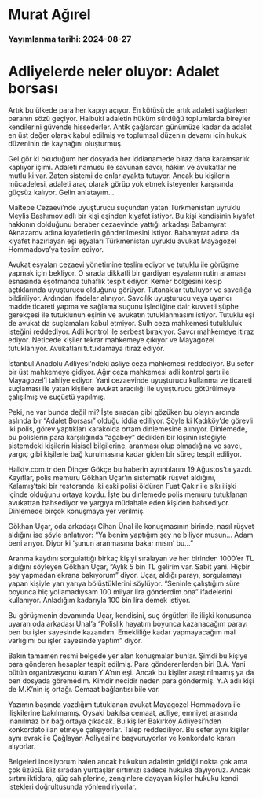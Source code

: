 # Murat Ağırel

### Yayımlanma tarihi: 2024-08-27

# Adliyelerde neler oluyor: Adalet borsası

Artık bu ülkede para her kapıyı açıyor. En kötüsü de artık adaleti sağlarken paranın sözü geçiyor. Halbuki adaletin hüküm sürdüğü toplumlarda bireyler kendilerini güvende hissederler. Antik çağlardan günümüze kadar da adalet en üst değer olarak kabul edilmiş ve toplumsal düzenin devamı için hukuk düzeninin de kaynağını oluşturmuş.

Gel gör ki okuduğum her dosyada her iddianamede biraz daha karamsarlık kaplıyor içimi. Adaleti namusu ile savunan savcı, hâkim ve avukatlar ne mutlu ki var. Zaten sistemi de onlar ayakta tutuyor. Ancak bu kişilerin mücadelesi, adaleti araç olarak görüp yok etmek isteyenler karşısında güçsüz kalıyor. Gelin anlatayım…

Maltepe Cezaevi’nde uyuşturucu suçundan yatan Türkmenistan uyruklu Meylis Bashımov adlı bir kişi eşinden kıyafet istiyor. Bu kişi kendisinin kıyafet hakkının dolduğunu beraber cezaevinde yattığı arkadaşı Babamyrat Aknazarov adına kıyafetlerin gönderilmesini istiyor. Babamyrat adına da kıyafet hazırlayan eşi eşyaları Türkmenistan uyruklu avukat Mayagozel Hommadova’ya teslim ediyor.

Avukat eşyaları cezaevi yönetimine teslim ediyor ve tutuklu ile görüşme yapmak için bekliyor. O sırada dikkatli bir gardiyan eşyaların rutin araması esnasında eşofmanda tuhaflık tespit ediyor. Kemer bölgesini kesip açtıklarında uyuşturucu olduğunu görüyor. Tutanaklar tutuluyor ve savcılığa bildiriliyor. Ardından ifadeler alınıyor. Savcılık uyuşturucu veya uyarıcı madde ticareti yapma ve sağlama suçunu işlediğine dair kuvvetli şüphe gerekçesi ile tutuklunun eşinin ve avukatın tutuklanmasını istiyor. Tutuklu eşi de avukat da suçlamaları kabul etmiyor. Sulh ceza mahkemesi tutukluluk isteğini reddediyor. Adli kontrol ile serbest bırakıyor. Savcı mahkemeye itiraz ediyor. Neticede kişiler tekrar mahkemeye çıkıyor ve Mayagozel tutuklanıyor. Avukatları tutuklamaya itiraz ediyor.

İstanbul Anadolu Adliyesi’ndeki asliye ceza mahkemesi reddediyor. Bu sefer bir üst mahkemeye gidiyor. Ağır ceza mahkemesi adli kontrol şartı ile Mayagozel’i tahliye ediyor. Yani cezaevinde uyuşturucu kullanma ve ticareti suçlaması ile yatan kişilere avukat aracılığı ile uyuşturucu götürülmeye çalışılmış ve suçüstü yapılmış.

Peki, ne var bunda değil mi? İşte sıradan gibi gözüken bu olayın ardında aslında bir “Adalet Borsası” olduğu iddia ediliyor. Şöyle ki Kadıköy’de görevli iki polis, görev yaptıkları karakolda ortam dinlemesine alınıyor. Dinlemede, bu polislerin para karşılığında “ağabey” dedikleri bir kişinin isteğiyle sistemdeki kişilerin kişisel bilgilerine, aranması olup olmadığına ve savcı, yargıç gibi kişilerle bağ kurulmasına kadar giden bir süreç tespit ediliyor.

Halktv.com.tr den Dinçer Gökçe bu haberin ayrıntılarını 19 Ağustos’ta yazdı. Kayıtlar, polis memuru Gökhan Uçar’ın sistematik rüşvet aldığını, Kalamış’taki bir restoranda iki eski polisi öldüren Fuat Çakır ile sıkı ilişki içinde olduğunu ortaya koydu. İşte bu dinlemede polis memuru tutuklanan avukattan bahsediyor ve yargıya müdahale eden kişiden bahsediyor. Dinlemede birçok konuşmaya yer verilmiş.

Gökhan Uçar, oda arkadaşı Cihan Ünal ile konuşmasının birinde, nasıl rüşvet aldığını ise şöyle anlatıyor: “Ya benim yaptığım şey ne biliyor musun... Adam beni arıyor. Diyor ki ‘şunun aranmasına bakar mısın’ bu…”

Aranma kaydını sorgulattığı birkaç kişiyi sıralayan ve her birinden 1000’er TL aldığını söyleyen Gökhan Uçar, “Aylık 5 bin TL gelirim var. Sabit yani. Hiçbir şey yapmadan ekrana bakıyorum” diyor. Uçar, aldığı parayı, sorgulamayı yapan kişiyle yarı yarıya bölüştüklerini söylüyor. “Seninle çalıştığım süre boyunca hiç yollamadıysam 100 milyar lira gönderdim ona” ifadelerini kullanıyor. Anladığım kadarıyla 100 bin lira demek istiyor.

Bu görüşmenin devamında Uçar, kendisini, suç örgütleri ile ilişki konusunda uyaran oda arkadaşı Ünal’a “Polislik hayatım boyunca kazanacağım parayı ben bu işler sayesinde kazandım. Emekliliğe kadar yapmayacağım mal varlığımı bu işler sayesinde yaptım” diyor.

Bakın tamamen resmi belgede yer alan konuşmalar bunlar. Şimdi bu kişiye para gönderen hesaplar tespit edilmiş. Para gönderenlerden biri B.A. Yani bütün organizasyonu kuran Y.A’nın eşi. Ancak bu kişiler araştırılmamış ya da ben dosyada göremedim. Kimdir necidir neden para göndermiş. Y.A adlı kişi de M.K’nin iş ortağı. Cemaat bağlantısı bile var.

Yazımın başında yazdığım tutuklanan avukat Mayagozel Hommadova ile ilişkilerine bakılmamış. Oysaki bakılsa cemaat, adliye, emniyet arasında inanılmaz bir bağ ortaya çıkacak. Bu kişiler Bakırköy Adliyesi’nden konkordato ilan etmeye çalışıyorlar. Talep reddediliyor. Bu sefer aynı kişiler aynı evrak ile Çağlayan Adliyesi’ne başvuruyorlar ve konkordato kararı alıyorlar.

Belgeleri inceliyorum halen ancak hukukun adaletin geldiği nokta çok ama çok üzücü. Biz sıradan yurttaşlar sırtımızı sadece hukuka dayıyoruz. Ancak sırtını iktidara, güç sahiplerine, zenginlere dayayan kişiler hukuku kendi istekleri doğrultusunda yönlendiriyorlar.

